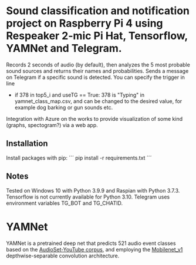 # Sound classification and notification project on Raspberry Pi 4 using Respeaker 2-mic Pi Hat, Tensorflow, YAMNet and Telegram. 
Records 2 seconds of audio (by default), then analyzes the 5 most probable sound sources and returns their names and probabilities.
Sends a message on Telegram if a specific sound is detected. You can specify the trigger in line
* if 378 in top5_i and useTG == True:
378 is "Typing" in yamnet_class_map.csv, and can be changed to the desired value, for example dog barking or gun sounds etc.

Integration with Azure on the works to provide visualization of some kind (graphs, spectogram?) via a web app.

## Installation
Install packages with pip:
´´´
pip install -r requirements.txt
´´´

## Notes
Tested on Windows 10 with Python 3.9.9 and Raspian with Python 3.7.3. Tensorflow is not currently available for Python 3.10.
Telegram uses environment variables TG_BOT and TG_CHATID.

# YAMNet
YAMNet is a pretrained deep net that predicts 521 audio event classes based on
the [AudioSet-YouTube corpus](http://g.co/audioset), and employing the
[Mobilenet_v1](https://arxiv.org/pdf/1704.04861.pdf) depthwise-separable
convolution architecture.
